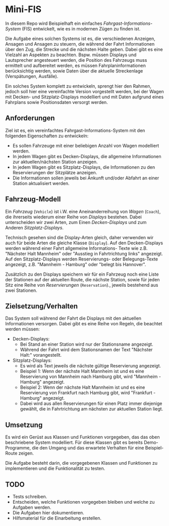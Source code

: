 # Mini-FIS

In diesem Repo wird Beispielhaft ein einfaches
*Fahrgast-Informations-System* (FIS) entwickelt,
wie es in modernen Zügen zu finden ist.

Die Aufgabe eines solchen Systems ist es, die verschiedenen Anzeigen,
Ansagen und Ansagen zu steuern, die während der Fahrt Informationen über den Zug,
die Strecke und die nächsten Halte geben.
Dabei gibt es eine Vielzahl an Aspekten zu beachten. Bspw. müssen Displays und Lautsprecher
angesteuert werden, die Position des Fahrzeugs muss ermittelt und aufbereitet werden,
es müssen Fahrplaninformationen berücksichtig werden, sowie Daten über die aktuelle
Streckenlage (Verspätungen, Ausfälle).

Ein solches System komplett zu entwickeln, sprengt hier den Rahmen,
jedoch soll hier eine vereinfachte Version vorgestellt werden,
bei der Wagen mit Decken- und Sitzplatz-Displays modelliert und mit Daten
aufgrund eines Fahrplans sowie Positionsdaten versorgt werden.

## Anforderungen

Ziel ist es, ein vereinfachtes Fahrgast-Informations-System mit den
folgenden Eigenschaften zu entwickeln:

- Es sollen Fahrzeuge mit einer beliebigen Anzahl von Wagen modelliert werden.
- In jedem Wagen gibt es Decken-Displays, die allgemeine Informationen
  zur aktuellen/nächsten Station anzeigen.
- In jedem Wagen gibt es Sitzplatz-Displays, die Informationen zu den
  Reservierungen der Sitzplätze anzeigen.
- Die Informationen sollen jeweils bei Ankunft und/oder Abfahrt an einer Station
  aktualisiert werden.

## Fahrzeug-Modell

Ein *Fahrzeug* (`Vehicle`) ist i.W. eine Aneinanderreihung von *Wagen* (`Coach`),
die ihrerseits wiederum einer Reihe von *Displays* bestehen.
Dabei unterscheiden wir zwei Arten, zum Einen *Decken-Displays*
und zum Anderen *Sitzplatz-Displays*.

Technisch gesehen sind die Display-Arten gleich, daher verwenden wir auch
für beide Arten die gleiche Klasse (`Display`).
Auf den Decken-Displays werden während einer Fahrt allgemeine Informations-
Texte wie z.B. "Nächster Halt Mannheim" oder "Ausstieg in Fahrtrichtung links"
angezeigt.
Auf den Sitzplatz-Displays werden Reservierungs- oder Belegungs-Texte
angezeigt, z.B. "Mannheim - Hamburg" oder "belegt bis Hannover".

Zusätzlich zu den Displays speichern wir für ein Fahrzeug noch eine Liste
der Stationen auf der aktuellen Route, die nächste Station,
sowie für jeden Sitz eine Reihe von *Reservierungen* (`Reservation`).,
jeweils bestehend aus zwei Stationen.

## Zielsetzung/Verhalten

Das System soll während der Fahrt die Displays mit den aktuellen Informationen
versorgen.
Dabei gibt es eine Reihe von Regeln, die beachtet werden müssen:

- Decken-Displays:
  - Bei Stand an einer Station wird nur der Stationsname angezeigt.
  - Während der Fahrt wird dem Stationsnamen der Text "Nächster Halt:"
    vorangestellt.
- Sitzplatz-Displays:
  - Es wird als Text jeweils die nächste gültige Reservierung angezeigt.
  - Beispiel 1: Wenn der nächste Halt Mannheim ist und es eine Reservierung
    von Mannheim nach Hamburg gibt, wird "Mannheim - Hamburg" angezeigt.
  - Beispiel 2: Wenn der nächste Halt Mannheim ist und es eine Reservierung
    von Frankfurt nach Hamburg gibt, wird "Frankfurt - Hamburg" angezeigt.
  - Dabei wird aus allen Reservierungen für einen Platz immer diejenige
    gewählt, die in Fahrtrichtung am nächsten zur aktuellen Station liegt.

## Umsetzung

Es wird ein Gerüst aus Klassen und Funktionen vorgegeben,
das das oben beschriebene System modelliert.
Für diese Klassen gibt es bereits Demo-Programme, die den Umgang und
das erwartete Verhalten für eine Beispiel-Route zeigen.

Die Aufgabe besteht darin, die vorgegebenen Klassen und Funktionen
zu implementieren und die Funktionalität zu testen.

## TODO

- Tests schreiben.
- Entscheiden, welche Funktionen vorgegeben bleiben und welche zu Aufgaben werden.
- Die Aufgaben hier dokumentieren.
- Hilfsmaterial für die Einarbeitung erstellen.
